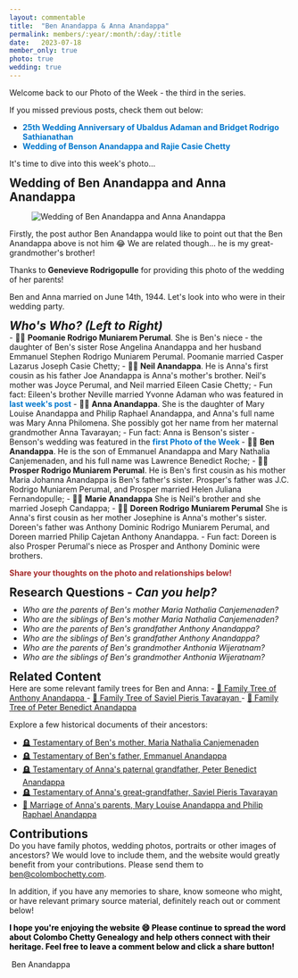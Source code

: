 ```yaml
---
layout: commentable
title:  "Ben Anandappa & Anna Anandappa"
permalink: members/:year/:month/:day/:title
date:   2023-07-18 
member_only: true 
photo: true
wedding: true 
---
```


<style>
  
  h2 {
    margin-bottom: 0px;
    margin-top: 0px;
  }

  h3 {
    margin-bottom: 0px;
    margin-top: 10px;
  }

  ul {
    margin-top: 10px;
  }

</style>


<link rel="stylesheet" href="{{ site.baseurl }}/assets/css/pagination.css" type="text/css">
<link rel="stylesheet" href="{{ site.baseurl }}/assets/css/links.css" type="text/css">

Welcome back to our Photo of the Week - the third in the series. 

If you missed previous posts, check them out below:
-  <a href="https://colombochetty.com/members/2023/07/08/photo-of-the-week" target="_blank"  style="color:#0077CC;text-decoration:none;font-weight:bold;"> 25th Wedding Anniversary of Ubaldus Adaman and Bridget Rodrigo Sathianathan </a>
-  <a href="https://colombochetty.com/members/2023/07/01/photo-of-the-week" target="_blank"  style="color:#0077CC;text-decoration:none;font-weight:bold;"> Wedding of Benson Anandappa and Rajie Casie Chetty</a>

It's time to dive into this week's photo... 

<h2> Wedding of Ben Anandappa and Anna Anandappa </h2>

<figure>
  <img src="{{ site.baseurl }}/assets/images/ben_anna_anandappa_wedding.jpeg" alt="Wedding of Ben Anandappa and Anna Anandappa">
</figure>

Firstly, the post author Ben Anandappa would like to point out that the Ben Anandappa above is not him &#128514; We are related though... he is my great-grandmother's brother! 

Thanks to <b>Genevieve Rodrigopulle</b> for providing this photo of the wedding of her parents!

Ben and Anna married on June 14th, 1944. Let's look into who were in their wedding party. 

<h2> <i> Who's Who? (Left to Right) </i> </h2>
- &#x1F469;&#x1F3FE; <b>Poomanie Rodrigo Muniarem Perumal</b>. She is Ben's niece - the daughter of Ben's sister Rose Angelina Anandappa and her husband Emmanuel Stephen Rodrigo Muniarem Perumal. Poomanie married Casper Lazarus Joseph Casie Chetty;
- &#x1F466;&#x1F3FE; <b>Neil Anandappa</b>. He is Anna's first cousin as his father Joe Anandappa is Anna's mother's brother. Neil's mother was Joyce Perumal, and Neil married Eileen Casie Chetty;
  - Fun fact: Eileen's brother Neville married Yvonne Adaman who was featured in <a href="https://colombochetty.com/members/2023/07/08/photo-of-the-week" target="_blank"  style="color:#0077CC;text-decoration:none;font-weight:bold;"> last week's post</a> 
- &#x1F470;&#x1F3FE; <b>Anna Anandappa</b>. She is the daughter of Mary Louise Anandappa and Philip Raphael Anandappa, and Anna's full name was Mary Anna Philomena. She possibly got her name from her maternal grandmother Anna Tavarayan;
   - Fun fact: Anna is Benson's sister - Benson's wedding was featured in the <a href="https://colombochetty.com/members/2023/07/01/photo-of-the-week" target="_blank"  style="color:#0077CC;text-decoration:none;font-weight:bold;"> first Photo of the Week </a>
- &#x1F935;&#x1F3FE; <b>Ben Anandappa</b>. He is the son of Emmanuel Anandappa and Mary Nathalia Canjemenaden, and his full name was Lawrence Benedict Roche;
- &#x1F468;&#x1F3FE; <b>Prosper Rodrigo Muniarem Perumal</b>. He is Ben's first cousin as his mother Maria Johanna Anandappa is Ben's father's sister. Prosper's father was J.C. Rodrigo Muniarem Perumal, and Prosper married Helen Juliana Fernandopulle;
- &#x1F467;&#x1F3FE; <b>Marie Anandappa</b> She is Neil's brother and she married Joseph Candappa; 
- &#x1F467;&#x1F3FE; <b>Doreen Rodrigo Muniarem Perumal</b> She is Anna's first cousin as her mother Josephine is Anna's mother's sister. Doreen's father was Anthony Dominic Rodrigo Muniarem Perumal, and Doreen married Philip Cajetan Anthony Anandappa. 
  - Fun fact: Doreen is also Prosper Perumal's niece as Prosper and Anthony Dominic were brothers.

<p style="color:brown;"> <b> Share your thoughts on the photo and relationships below! </b> </p>

<h2> Research Questions - <i> Can you help? </i> </h2>
<ul>
    <li> <i> Who are the parents of Ben's mother Maria Nathalia Canjemenaden? </i> </li>
    <li> <i> Who are the siblings of Ben's mother Maria Nathalia Canjemenaden? </i> </li>
    <li> <i> Who are the parents of Ben's grandfather Anthony Anandappa? </i> </li>
    <li> <i> Who are the siblings of Ben's grandfather Anthony Anandappa? </i> </li>
    <li> <i> Who are the parents of Ben's grandmother Anthonia Wijeratnam? </i> </li>
    <li> <i> Who are the siblings of Ben's grandmother Anthonia Wijeratnam? </i> </li>
</ul>

<h2> Related Content </h2>
Here are some relevant family trees for Ben and Anna: 
- <a href="{{ site.baseurl }}/tree/I500013" class="link"> &#x1F333; Family Tree of Anthony Anandappa </a>
- <a href="{{ site.baseurl }}/tree/I500017" class="link"> &#x1F333; Family Tree of Saviel Pieris Tavarayan </a>
- <a href="{{ site.baseurl }}/tree/I500031" class="link"> &#x1F333; Family Tree of Peter Benedict Anandappa </a>

Explore a few historical documents of their ancestors:
- <a href="{{ site.baseurl }}/newspaper/maria-nathalia-anandappa-" class="link">&#x1FAA6; Testamentary of Ben's mother, Maria Nathalia Canjemenaden
- <a href="{{ site.baseurl }}/newspaper/emmanuel-anandappa" class="link">&#x1FAA6; Testamentary of Ben's father, Emmanuel Anandappa </a>
- <a href="{{ site.baseurl }}/newspaper/peter-benedict-anandappa" class="link">&#x1FAA6; Testamentary of Anna's paternal grandfather, Peter Benedict Anandappa </a>
- <a href="{{ site.baseurl }}/newspaper/saviel-pieris-tavarayen" class="link">&#x1FAA6; Testamentary of Anna's great-grandfather, Saviel Pieris Tavarayan </a>
- <a href="{{ site.baseurl }}/marriage/marriage-of-philip-raphael-anandappa-and-mary-louise-anandappa" class="link">&#x1F48D; Marriage of Anna's parents, Mary Louise Anandappa and Philip Raphael Anandappa </a>

<h2> Contributions </h2>
Do you have family photos, wedding photos, portraits or other images of ancestors? We would love to include them, and the website would greatly benefit from your contributions. Please send them to <a href = "mailto: ben@colombochetty.com"  class="link">ben@colombochetty.com</a>.

In addition, if you have any memories to share, know someone who might, or have relevant primary source material, definitely reach out or comment below! 

<p style="color:black;"> <b> I hope you're enjoying the website &#128516; Please continue to spread the word about Colombo Chetty Genealogy and help others connect with their heritage. Feel free to leave a comment below and click a share button! </b></p>

 &#150; Ben Anandappa 


